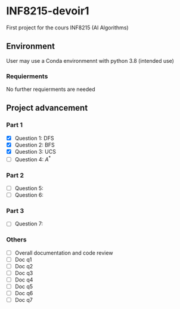 # INF8215-devoir1
First project for the cours INF8215 (AI Algorithms)

## Environment
User may use a Conda environmennt with python 3.8 (intended use)
### Requierments
No further requierments are needed

## Project advancement
### Part 1
- [x] Question 1: DFS
- [x] Question 2: BFS
- [x] Question 3: UCS
- [ ] Question 4: $A^*$
### Part 2
- [ ] Question 5:
- [ ] Question 6:
### Part 3
- [ ] Question 7:
### Others
- [ ] Overall documentation and code review
- [ ] Doc q1
- [ ] Doc q2
- [ ] Doc q3
- [ ] Doc q4
- [ ] Doc q5
- [ ] Doc q6
- [ ] Doc q7
